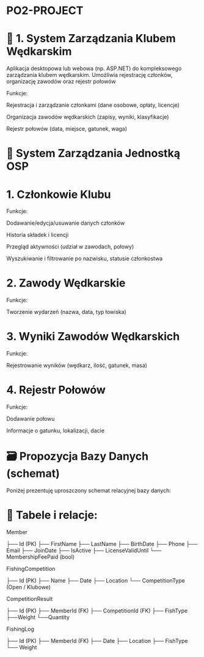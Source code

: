 # PO2-PROJECT

# 🎣 1. System Zarządzania Klubem Wędkarskim
Aplikacja desktopowa lub webowa (np. ASP.NET) do kompleksowego zarządzania klubem wędkarskim. Umożliwia rejestrację członków, organizację zawodów oraz rejestr połowów

Funkcje:

Rejestracja i zarządzanie członkami (dane osobowe, opłaty, licencje)

Organizacja zawodów wędkarskich (zapisy, wyniki, klasyfikacje)

Rejestr połowów (data, miejsce, gatunek, waga)

# 🎣 System Zarządzania Jednostką OSP 
# 1. Członkowie Klubu
Funkcje:

Dodawanie/edycja/usuwanie danych członków

Historia składek i licencji

Przegląd aktywności (udział w zawodach, połowy)

Wyszukiwanie i filtrowanie po nazwisku, statusie członkostwa

# 2. Zawody Wędkarskie
Funkcje:

Tworzenie wydarzeń (nazwa, data, typ łowiska)

# 3. Wyniki Zawodów Wędkarskich
Funkcje:

Rejestrowanie wyników (wędkarz, ilość, gatunek, masa)

# 4. Rejestr Połowów
Funkcje:

Dodawanie połowu 

Informacje o gatunku, lokalizacji, dacie

# 🗃️ Propozycja Bazy Danych (schemat)
Poniżej prezentuję uproszczony schemat relacyjnej bazy danych:

# 🔗 Tabele i relacje:

Member

├── Id (PK)
├── FirstName
├── LastName
├── BirthDate
├── Phone
├── Email
├── JoinDate
├── IsActive
├── LicenseValidUntil
└── MembershipFeePaid (bool)

FishingCompetition

├── Id (PK)
├── Name
├── Date
├── Location
└── CompetitionType (Open / Klubowe)

CompetitionResult

├── Id (PK)
├── MemberId (FK)
├── CompetitionId (FK)
├── FishType
├──Weight
└──Quantity

FishingLog

├── Id (PK)
├── MemberId (FK)
├── Date
├── Location
├── FishType
└── Weight